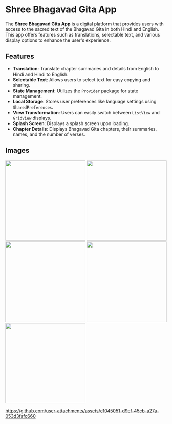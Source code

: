 # Shree Bhagavad Gita App

The **Shree Bhagavad Gita App** is a digital platform that provides users with access to the sacred text of the Bhagavad Gita in both Hindi and English. This app offers features such as translations, selectable text, and various display options to enhance the user's experience.

## Features

- **Translation**: Translate chapter summaries and details from English to Hindi and Hindi to English.
- **Selectable Text**: Allows users to select text for easy copying and sharing.
- **State Management**: Utilizes the `Provider` package for state management.
- **Local Storage**: Stores user preferences like language settings using `SharedPreferences`.
- **View Transformation**: Users can easily switch between `ListView` and `GridView` displays.
- **Splash Screen**: Displays a splash screen upon loading.
- **Chapter Details**: Displays Bhagavad Gita chapters, their summaries, names, and the number of verses.

## Images

<img src="https://github.com/user-attachments/assets/58717bad-88be-4848-b58f-577c63c22072" width=250>

<img src="https://github.com/user-attachments/assets/20885c74-0020-4465-901d-868ce445c884" width=250>

<img src="https://github.com/user-attachments/assets/9b166c25-df6c-42a0-b2d1-e45bb9d75f22" width=250>

<img src="https://github.com/user-attachments/assets/6b64e8b9-eaf6-4f3a-9fdc-1805d94214f5" width=250>

<img src="https://github.com/user-attachments/assets/5184fd23-235c-4115-b830-682849bffa8a" width=250>

https://github.com/user-attachments/assets/c1045051-d9ef-45cb-a27a-053d3fafc660


